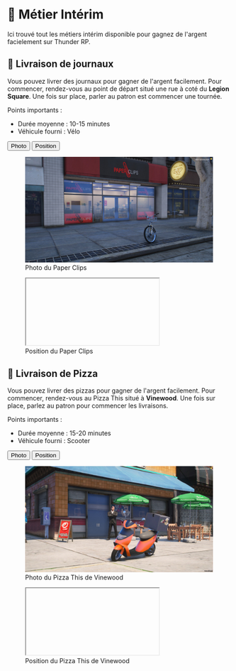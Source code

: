 # 💼 Métier Intérim
Ici trouvé tout les métiers intérim disponible pour gagnez de l'argent facielement sur Thunder RP.

## 📰 Livraison de journaux
Vous pouvez livrer des journaux pour gagner de l'argent facilement. Pour commencer, rendez-vous au point de départ situé une rue à coté du __Legion Square__. Une fois sur place, parler au patron est commencer une tournée.

Points importants :
- Durée moyenne : 10-15 minutes
- Véhicule fourni : Vélo

<div class="tab-container">
  <div class="tab-buttons">
    <button class="tab-button active" data-tab="photo-1">Photo</button>
    <button class="tab-button" data-tab="position-1">Position</button>
  </div>
  
  <div id="photo-1" class="tab-content active">
    <figure><img src="./assets/img/paperclips-img.jpg" alt="Photo du Paper Clips"><figcaption>Photo du Paper Clips</figcaption></figure>
  </div>
  
  <div id="position-1" class="tab-content">
    <figure><iframe src="" data-src="https://web-map.thunder-rp.fr/?location=paper-clips"></iframe><figcaption>Position du Paper Clips</figcaption></figure>
  </div>
</div>

## 🍕 Livraison de Pizza
Vous pouvez livrer des pizzas pour gagner de l'argent facilement. Pour commencer, rendez-vous au Pizza This situé à __Vinewood__. Une fois sur place, parlez au patron pour commencer les livraisons.

Points importants :
- Durée moyenne : 15-20 minutes
- Véhicule fourni : Scooter

<div class="tab-container">
  <div class="tab-buttons">
    <button class="tab-button active" data-tab="photo-2">Photo</button>
    <button class="tab-button" data-tab="position-2">Position</button>
  </div>
  
  <div id="photo-2" class="tab-content active">
    <figure><img src="./assets/img/pizza-img.jpg" alt="Photo du Pizza This"><figcaption>Photo du Pizza This de Vinewood</figcaption></figure>
  </div>
  
  <div id="position-2" class="tab-content">
    <figure><iframe src="" data-src="https://web-map.thunder-rp.fr/?location=pizza-this"></iframe><figcaption>Position du Pizza This de Vinewood</figcaption></figure>
  </div>
</div>